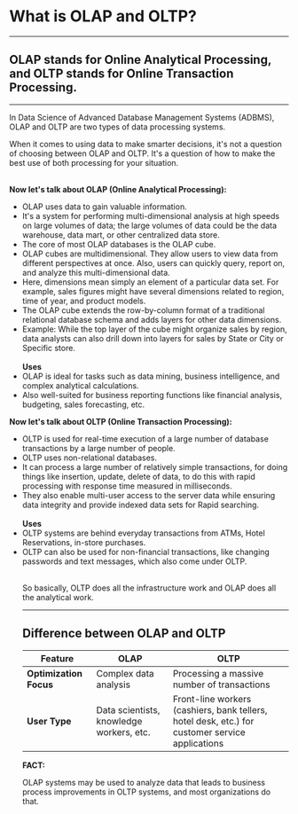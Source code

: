 # What is OLAP and OLTP?
<hr>

## OLAP stands for Online Analytical Processing, and OLTP stands for Online Transaction Processing.

<hr>

<p>In Data Science of Advanced Database Management Systems (ADBMS), OLAP and OLTP are two types of data processing systems.</p>
<p>When it comes to using data to make smarter decisions, it's not a question of choosing between OLAP and OLTP.
It's a question of how to make the best use of both processing for your situation.</p>
<br>
<b>Now let's talk about OLAP (Online Analytical Processing):</b><br>

<ul>
<li>OLAP uses data to gain valuable information.</li>
<li>It's a system for performing multi-dimensional analysis at high speeds on large volumes of data; the large volumes of data could be the data warehouse, data mart, or other centralized data store.</li>
<li>The core of most OLAP databases is the OLAP cube.</li>
<li>OLAP cubes are multidimensional. They allow users to view data from different perspectives at once. Also, users can quickly query, report on, and analyze this multi-dimensional data.</li>
<li>Here, dimensions mean simply an element of a particular data set. For example, sales figures might have several dimensions related to region, time of year, and product models.</li>
<li>The OLAP cube extends the row-by-column format of a traditional relational database schema and adds layers for other data dimensions.</li>
<li>Example: While the top layer of the cube might organize sales by region, data analysts can also drill down into layers for sales by State or City or Specific store.</li>
<br>
<b>Uses</b>

<li>OLAP is ideal for tasks such as data mining, business intelligence, and complex analytical calculations.</li>
<li>Also well-suited for business reporting functions like financial analysis, budgeting, sales forecasting, etc.</li>

</ul>

<b>Now let's talk about OLTP (Online Transaction Processing):</b><br>

<ul>
<li>OLTP is used for real-time execution of a large number of database transactions by a large number of people.</li>
<li>OLTP uses non-relational databases.</li>
<li>It can process a large number of relatively simple transactions, for doing things like insertion, update, delete of data, to do this with rapid processing with response time measured in milliseconds.</li>
<li>They also enable multi-user access to the server data while ensuring data integrity and provide indexed data sets for Rapid searching.</li>
<br>
<b>Uses</b>
<li>OLTP systems are behind everyday transactions from ATMs, Hotel Reservations, in-store purchases.</li>
<li>OLTP can also be used for non-financial transactions, like changing passwords and text messages, which also come under OLTP.</li>
<br>

<p> So basically, OLTP does all the infrastructure work and OLAP does all the analytical work.</p>

<hr>

## Difference between OLAP and OLTP

| Feature                                   | OLAP                                        | OLTP                                                |
|-------------------------------------------|---------------------------------------------|------------------------------------------------------|
| **Optimization Focus**                    | Complex data analysis                      | Processing a massive number of transactions          |
| **User Type**                             | Data scientists, knowledge workers, etc.    | Front-line workers (cashiers, bank tellers, hotel desk, etc.) for customer service applications|

<b>FACT:</b>
<p>OLAP systems may be used to analyze data that leads to business process improvements in OLTP systems, and most organizations do that.</p>
